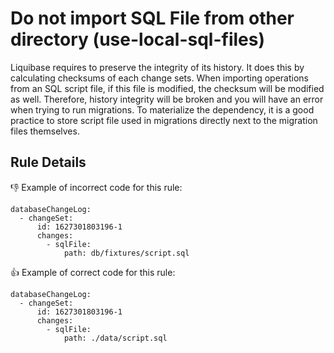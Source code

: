 # Do not import SQL File from other directory (use-local-sql-files)

Liquibase requires to preserve the integrity of its history.
It does this by calculating checksums of each change sets.
When importing operations from an SQL script file, if this file is modified, the checksum will be modified as well.
Therefore, history integrity will be broken and you will have an error when trying to run migrations.
To materialize the dependency, it is a good practice to store script file used in migrations directly next to the migration files themselves.

## Rule Details

👎 Example of incorrect code for this rule:

```
databaseChangeLog:
  - changeSet:
      id: 1627301803196-1
      changes:
        - sqlFile:
            path: db/fixtures/script.sql
```

👍 Example of correct code for this rule:

```
databaseChangeLog:
  - changeSet:
      id: 1627301803196-1
      changes:
        - sqlFile:
            path: ./data/script.sql
```
